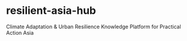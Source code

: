 # resilient-asia-hub
Climate Adaptation &amp; Urban Resilience Knowledge Platform for Practical Action Asia
